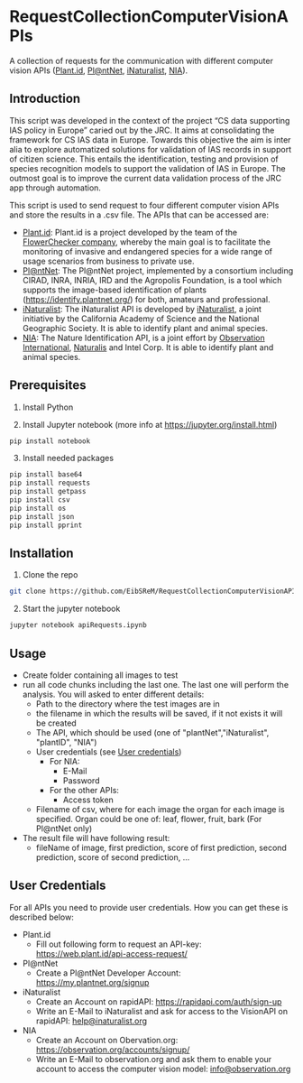 # RequestCollectionComputerVisionAPIs
A collection of requests for the communication with different computer vision APIs ([Plant.id](https://www.plant.id/), [Pl@ntNet](https://plantnet.org/en/), [iNaturalist](https://www.inaturalist.org/pages/computer_vision_demo), [NIA](https://observation.org/apps/obsidentify/)).

## Introduction
This script was developed in the context of the project “CS data supporting IAS policy in Europe” caried out by the JRC. It aims at consolidating the framework for CS IAS data in Europe. Towards this objective the aim is inter alia to explore automatized solutions for validation of IAS records in support of citizen science. This entails the identification, testing and provision of species recognition models to support the validation of IAS in Europe. The outmost goal is to improve the current data validation process of the JRC app through automation.

This script is used to send request to four different computer vision APIs and store the results in a .csv file. The APIs that can be accessed are:
 * [Plant.id](https://www.plant.id/): Plant.id is a project developed by the team of the [FlowerChecker company](http://flowerchecker.com/), whereby the main goal is to facilitate the monitoring of invasive and endangered species for a wide range of usage scenarios from business to private use.
 * [Pl@ntNet](https://plantnet.org/en/): The Pl@ntNet project, implemented by a consortium including CIRAD, INRA, INRIA, IRD and the Agropolis Foundation, is a tool which supports the image-based identification of plants (https://identify.plantnet.org/) for both, amateurs and professional.
 * [iNaturalist](https://www.inaturalist.org/pages/computer_vision_demo): The iNaturalist API is developed by [iNaturalist](https://www.inaturalist.org/), a joint initiative by the California Academy of Science and the National Geographic Society. It is able to identify plant and animal species.
 * [NIA](https://observation.org/apps/obsidentify/): The Nature Identification API, is a joint effort by [Observation International](https://observation-international.org/en/), [Naturalis](https://www.naturalis.nl/en) and Intel Corp. It is able to identify plant and animal species.

## Prerequisites

1. Install Python

2. Install Jupyter notebook (more info at https://jupyter.org/install.html)
```bash
pip install notebook
```
3. Install needed packages 

```bash
pip install base64
pip install requests
pip install getpass
pip install csv
pip install os
pip install json
pip install pprint
```

## Installation
1. Clone the repo
```bash
git clone https://github.com/EibSReM/RequestCollectionComputerVisionAPIs.git
```

2. Start the jupyter notebook
```bash
jupyter notebook apiRequests.ipynb
```


## Usage
* Create folder containing all images to test
* run all code chunks including the last one. The last one will perform the analysis. You will asked to enter different details: 
  * Path to the directory where the test images are in
  * the filename in which the results will be saved, if it not exists it will be created
  * The API, which should be used (one of "plantNet","iNaturalist", "plantID", "NIA")
  * User credentials (see [User credentials](#user-credentials))
    * For NIA:
      * E-Mail
      * Password 
    * For the other APIs:
      * Access token
  * Filename of csv, where for each image the organ for each image is specified. Organ could be one of: leaf, flower, fruit, bark (For Pl@ntNet only)
* The result file will have following result:
  * fileName of image, first prediction, score of first prediction, second prediction, score of second prediction, ... 


## User Credentials
For all APIs you need to provide user credentials. How you can get these is described below:

* Plant.id
  * Fill out following form to request an API-key: https://web.plant.id/api-access-request/
* Pl@ntNet
  * Create a Pl@ntNet Developer Account: https://my.plantnet.org/signup
* iNaturalist
  * Create an Account on rapidAPI: https://rapidapi.com/auth/sign-up
  * Write an E-Mail to iNaturalist and ask for access to the VisionAPI on rapidAPI: help@inaturalist.org
* NIA
  * Create an Account on Obervation.org: https://observation.org/accounts/signup/
  * Write an E-Mail to observation.org and ask them to enable your account to access the computer vision model: info@observation.org 
